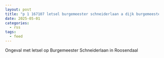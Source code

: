 ```yaml
---
layout: post
title: "p 1 167107 letsel burgemeester schneiderlaan a dijk burgemeester schneiderlaan roosendaal"
date: 2025-05-01
categories: 
  - rss
tags: 
  - feed
---
```


Ongeval met letsel op Burgemeester Schneiderlaan in Roosendaal
